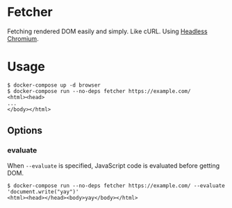 # Fetcher

Fetching rendered DOM easily and simply. Like cURL.
Using [Headless Chromium](https://chromium.googlesource.com/chromium/src/+/lkgr/headless/README.md).

# Usage

```console
$ docker-compose up -d browser
$ docker-compose run --no-deps fetcher https://example.com/
<html><head>
...
</body></html>
```

## Options

### evaluate

When `--evaluate` is specified, JavaScript code is evaluated before getting DOM.

```console
$ docker-compose run --no-deps fetcher https://example.com/ --evaluate 'document.write("yay")'
<html><head></head><body>yay</body></html>
```
